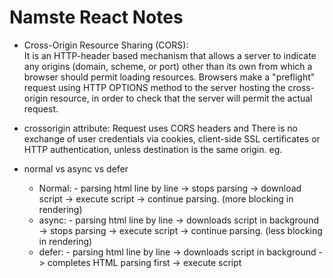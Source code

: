 # Namste React Notes
- Cross-Origin Resource Sharing (CORS):  
It is an HTTP-header based mechanism that allows a server to indicate any origins (domain, scheme, or port) 
other than its own from which a browser should permit loading resources.
Browsers make a "preflight" request using HTTP OPTIONS method to the server hosting the cross-origin resource, in order to check that the server will permit the actual request.

- crossorigin attribute:
Request uses CORS headers and  There is no exchange of user credentials via cookies, client-side SSL certificates or HTTP authentication, 
unless destination is the same origin.
eg.
<script
  src="https://example.com/example-framework.js"
  crossorigin="anonymous"></script>

- normal vs async vs defer

    - Normal: 
          - parsing html line by line -> stops parsing -> download script -> execute script -> continue parsing. (more blocking in rendering)
    - async:
          - parsing html line by line -> downloads script in background -> stops parsing -> execute script -> continue parsing. (less blocking in rendering)
    - defer:
          - parsing html line by line -> downloads script in background -> completes HTML parsing first -> execute script
